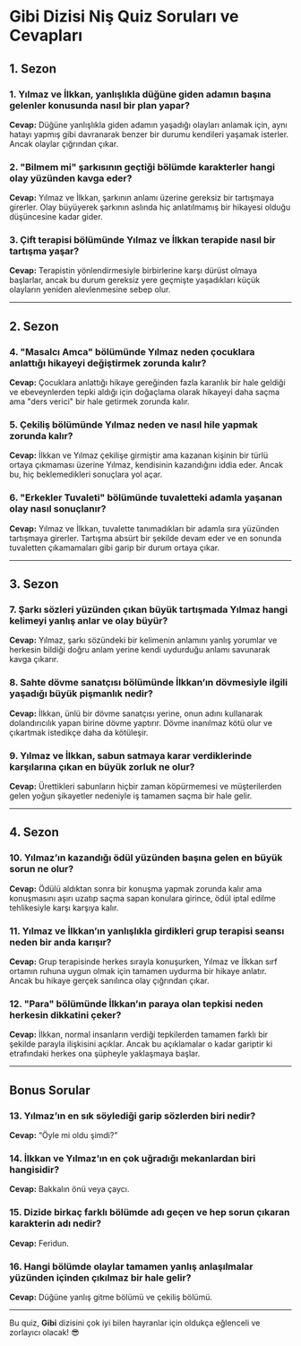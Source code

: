 # **Gibi Dizisi Niş Quiz Soruları ve Cevapları**

## **1. Sezon**
### **1. Yılmaz ve İlkkan, yanlışlıkla düğüne giden adamın başına gelenler konusunda nasıl bir plan yapar?**  
**Cevap:** Düğüne yanlışlıkla giden adamın yaşadığı olayları anlamak için, aynı hatayı yapmış gibi davranarak benzer bir durumu kendileri yaşamak isterler. Ancak olaylar çığrından çıkar.  

### **2. "Bilmem mi" şarkısının geçtiği bölümde karakterler hangi olay yüzünden kavga eder?**  
**Cevap:** Yılmaz ve İlkkan, şarkının anlamı üzerine gereksiz bir tartışmaya girerler. Olay büyüyerek şarkının aslında hiç anlatılmamış bir hikayesi olduğu düşüncesine kadar gider.  

### **3. Çift terapisi bölümünde Yılmaz ve İlkkan terapide nasıl bir tartışma yaşar?**  
**Cevap:** Terapistin yönlendirmesiyle birbirlerine karşı dürüst olmaya başlarlar, ancak bu durum gereksiz yere geçmişte yaşadıkları küçük olayların yeniden alevlenmesine sebep olur.  

---

## **2. Sezon**
### **4. "Masalcı Amca" bölümünde Yılmaz neden çocuklara anlattığı hikayeyi değiştirmek zorunda kalır?**  
**Cevap:** Çocuklara anlattığı hikaye gereğinden fazla karanlık bir hale geldiği ve ebeveynlerden tepki aldığı için doğaçlama olarak hikayeyi daha saçma ama "ders verici" bir hale getirmek zorunda kalır.  

### **5. Çekiliş bölümünde Yılmaz neden ve nasıl hile yapmak zorunda kalır?**  
**Cevap:** İlkkan ve Yılmaz çekilişe girmiştir ama kazanan kişinin bir türlü ortaya çıkmaması üzerine Yılmaz, kendisinin kazandığını iddia eder. Ancak bu, hiç beklemedikleri sonuçlara yol açar.  

### **6. "Erkekler Tuvaleti" bölümünde tuvaletteki adamla yaşanan olay nasıl sonuçlanır?**  
**Cevap:** Yılmaz ve İlkkan, tuvalette tanımadıkları bir adamla sıra yüzünden tartışmaya girerler. Tartışma absürt bir şekilde devam eder ve en sonunda tuvaletten çıkamamaları gibi garip bir durum ortaya çıkar.  

---

## **3. Sezon**
### **7. Şarkı sözleri yüzünden çıkan büyük tartışmada Yılmaz hangi kelimeyi yanlış anlar ve olay büyür?**  
**Cevap:** Yılmaz, şarkı sözündeki bir kelimenin anlamını yanlış yorumlar ve herkesin bildiği doğru anlam yerine kendi uydurduğu anlamı savunarak kavga çıkarır.  

### **8. Sahte dövme sanatçısı bölümünde İlkkan’ın dövmesiyle ilgili yaşadığı büyük pişmanlık nedir?**  
**Cevap:** İlkkan, ünlü bir dövme sanatçısı yerine, onun adını kullanarak dolandırıcılık yapan birine dövme yaptırır. Dövme inanılmaz kötü olur ve çıkartmak istedikçe daha da kötüleşir.  

### **9. Yılmaz ve İlkkan, sabun satmaya karar verdiklerinde karşılarına çıkan en büyük zorluk ne olur?**  
**Cevap:** Ürettikleri sabunların hiçbir zaman köpürmemesi ve müşterilerden gelen yoğun şikayetler nedeniyle iş tamamen saçma bir hale gelir.  

---

## **4. Sezon**
### **10. Yılmaz’ın kazandığı ödül yüzünden başına gelen en büyük sorun ne olur?**  
**Cevap:** Ödülü aldıktan sonra bir konuşma yapmak zorunda kalır ama konuşmasını aşırı uzatıp saçma sapan konulara girince, ödül iptal edilme tehlikesiyle karşı karşıya kalır.  

### **11. Yılmaz ve İlkkan’ın yanlışlıkla girdikleri grup terapisi seansı neden bir anda karışır?**  
**Cevap:** Grup terapisinde herkes sırayla konuşurken, Yılmaz ve İlkkan sırf ortamın ruhuna uygun olmak için tamamen uydurma bir hikaye anlatır. Ancak bu hikaye gerçek sanılınca olay çığrından çıkar.  

### **12. "Para" bölümünde İlkkan’ın paraya olan tepkisi neden herkesin dikkatini çeker?**  
**Cevap:** İlkkan, normal insanların verdiği tepkilerden tamamen farklı bir şekilde parayla ilişkisini açıklar. Ancak bu açıklamalar o kadar gariptir ki etrafındaki herkes ona şüpheyle yaklaşmaya başlar.  

---

## **Bonus Sorular**
### **13. Yılmaz’ın en sık söylediği garip sözlerden biri nedir?**  
**Cevap:** “Öyle mi oldu şimdi?”  

### **14. İlkkan ve Yılmaz’ın en çok uğradığı mekanlardan biri hangisidir?**  
**Cevap:** Bakkalın önü veya çaycı.  

### **15. Dizide birkaç farklı bölümde adı geçen ve hep sorun çıkaran karakterin adı nedir?**  
**Cevap:** Feridun.  

### **16. Hangi bölümde olaylar tamamen yanlış anlaşılmalar yüzünden içinden çıkılmaz bir hale gelir?**  
**Cevap:** Düğüne yanlış gitme bölümü ve çekiliş bölümü.  

---

Bu quiz, **Gibi** dizisini çok iyi bilen hayranlar için oldukça eğlenceli ve zorlayıcı olacak! 😎
